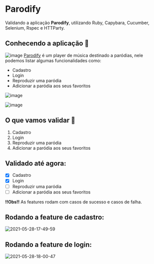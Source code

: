 # Parodify
Validando a aplicação **Parodify**, utilizando Ruby, Capybara, Cucumber, Selenium, Rspec e HTTParty.
## Conhecendo a aplicação 📑
![image](https://user-images.githubusercontent.com/53572219/120016790-0478aa00-bfb3-11eb-9b5a-fe765985abfb.png)
[Parodify](http://parodify.qaninja.com.br/) é um player de música destinado a paródias, nele podemos listar algumas funcionalidades como:
- Cadastro
- Login
- Reproduzir uma paródia
- Adicionar a paródia aos seus favoritos

![image](https://user-images.githubusercontent.com/53572219/120017224-a13b4780-bfb3-11eb-93d2-c53b61c04818.png)

![image](https://user-images.githubusercontent.com/53572219/120017409-d9db2100-bfb3-11eb-9ad7-f64846ac1e97.png)

## O que vamos validar 🔧
1. Cadastro
2. Login
3. Reproduzir uma paródia
4. Adicionar a paródia aos seus favoritos

## Validado até agora:
- [x] Cadastro
- [x] Login
- [ ] Reproduzir uma paródia
- [ ] Adicionar a paródia aos seus favoritos 

**‼️Obs‼️** As features rodam com casos de sucesso e casos de falha.
## Rodando a feature de cadastro:
![2021-05-28-17-49-59](https://user-images.githubusercontent.com/53572219/120045315-b2994980-bfdd-11eb-9a06-61835d750ce9.gif)

## Rodando a feature de login:
![2021-05-28-18-00-47](https://user-images.githubusercontent.com/53572219/120045955-1d975000-bfdf-11eb-8676-32fe5f22f255.gif)
